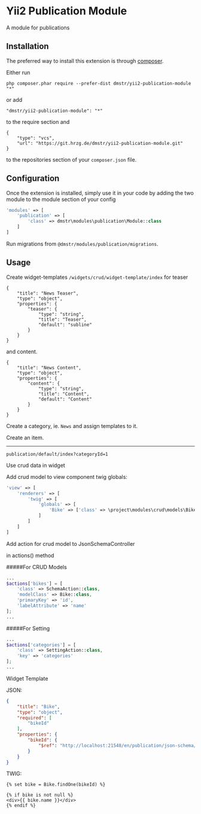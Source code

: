 Yii2 Publication Module
=======================
A module for publications

Installation
------------

The preferred way to install this extension is through [composer](http://getcomposer.org/download/).

Either run

```
php composer.phar require --prefer-dist dmstr/yii2-publication-module "*"
```

or add

```
"dmstr/yii2-publication-module": "*"

```

to the require section and 

```
{
    "type": "vcs",
    "url": "https://git.hrzg.de/dmstr/yii2-publication-module.git"
}
```

to the repositories section of your `composer.json` file.



Configuration
-------------

Once the extension is installed, simply use it in your code by adding the two module to the module section of your config

```php
'modules' => [
    'publication' => [
        'class' => dmstr\modules\publication\Module::class
    ]
]
```

Run migrations from `@dmstr/modules/publication/migrations`.



Usage
-----

Create widget-templates `/widgets/crud/widget-template/index` for teaser 

```
{
    "title": "News Teaser",
    "type": "object",
    "properties": {
        "teaser": {
            "type": "string",
            "title": "Teaser",
            "default": "subline"
        }
    }
}
```

and content.

```
{
    "title": "News Content",
    "type": "object",
    "properties": {
        "content": {
            "type": "string",
            "title": "Content",
            "default": "Content"
        }
    }
}
```

Create a category, ie. `News` and assign templates to it.

Create an item.

---

`publication/default/index?categoryId=1`


Use crud data in widget

Add crud model to view component twig globals:

```php
'view' => [
    'renderers' => [
        'twig' => [
            'globals' => [
                'Bike' => ['class' => \project\modules\crud\models\Bike::class],
            ]
        ]
    ]
]
```

Add action for crud model to JsonSchemaController


in actions() method

#####For CRUD Models
```php
...
$actions['bikes'] = [
    'class' => SchemaAction::class,
    'modelClass' => Bike::class,
    'primaryKey' => 'id',
    'labelAttribute' => 'name'
];
...

```

#####For Setting
```php
...
$actions['categories'] = [
    'class' => SettingAction::class,
    'key' => 'categories'
];
...

```


Widget Template

JSON:
```json
{
    "title": "Bike",
    "type": "object",
    "required": [
        "bikeId"
    ],
    "properties": {
        "bikeId": {
            "$ref": "http://localhost:21548/en/publication/json-schema/bikes"
        }
    }
}
```

TWIG:

```twig
{% set bike = Bike.findOne(bikeId) %}

{% if bike is not null %}
<div>{{ bike.name }}</div>
{% endif %}
```